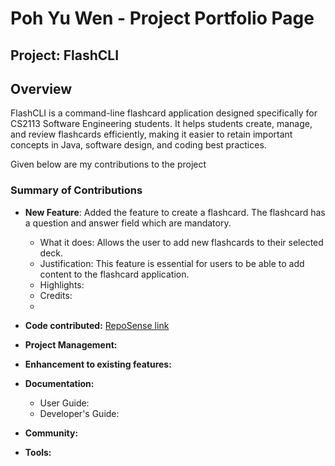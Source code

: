 # Poh Yu Wen - Project Portfolio Page

## Project: FlashCLI
## Overview
FlashCLI is a command-line flashcard application designed specifically for CS2113 Software Engineering students. It helps students create, manage, and review flashcards efficiently, making it easier to retain important concepts in Java, software design, and coding best practices.

Given below are my contributions to the project
### Summary of Contributions 
- **New Feature**: Added the feature to create a flashcard. The flashcard has a question and answer field which are mandatory.
    - What it does: Allows the user to add new flashcards to their selected deck.
    - Justification: This feature is essential for users to be able to add content to the flashcard application.
    - Highlights:
    - Credits: 
    - 
- **Code contributed:** [RepoSense link](https://nus-cs2113-ay2425s2.github.io/tp-dashboard/?search=Betahaxer&breakdown=true&sort=groupTitle%20dsc&sortWithin=title&since=2025-02-21&timeframe=commit&mergegroup=&groupSelect=groupByRepos&checkedFileTypes=docs~functional-code~test-code~other)

- **Project Management:**
- **Enhancement to existing features:**
- **Documentation:**

  - User Guide:
  - Developer's Guide:
- **Community:**
- **Tools:**